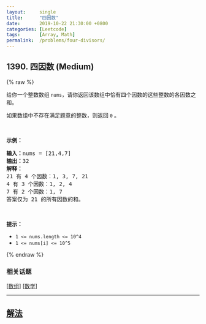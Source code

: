 ```yaml
---
layout:     single
title:      "四因数"
date:       2019-10-22 21:30:00 +0800
categories: [Leetcode]
tags:       [Array, Math]
permalink:  /problems/four-divisors/
---
```


## 1390. 四因数 (Medium)

{% raw %}

<p>给你一个整数数组 <code>nums</code>，请你返回该数组中恰有四个因数的这些整数的各因数之和。</p>

<p>如果数组中不存在满足题意的整数，则返回 <code>0</code> 。</p>

<p>&nbsp;</p>

<p><strong>示例：</strong></p>

<pre><strong>输入：</strong>nums = [21,4,7]
<strong>输出：</strong>32
<strong>解释：</strong>
21 有 4 个因数：1, 3, 7, 21
4 有 3 个因数：1, 2, 4
7 有 2 个因数：1, 7
答案仅为 21 的所有因数的和。
</pre>

<p>&nbsp;</p>

<p><strong>提示：</strong></p>

<ul>
	<li><code>1 &lt;= nums.length &lt;= 10^4</code></li>
	<li><code>1 &lt;= nums[i] &lt;= 10^5</code></li>
</ul>

{% endraw %}

### 相关话题
  [[数组](https://github.com/awesee/leetcode/tree/main/tag/array/README.md)]
  [[数学](https://github.com/awesee/leetcode/tree/main/tag/math/README.md)]

---

## [解法](https://github.com/awesee/leetcode/tree/main/problems/four-divisors)
